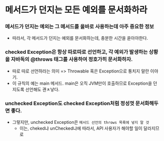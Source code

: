 # 메서드가 던지는 모든 예외를 문서화하라

### 메서드가 던지는 예외는 그 메서드를 올바로 사용하는데 아주 중요한 정보
+ 따라서, 각 메서드가 던지는 예외를 문서화하는데, 충분한 시간을 쏟아야한다.

### checked Exception은 항상 따로따로 선언하고, 각 예외가 발생하는 상황을 자바독의 @throws 태그를 사용하여 정호가히 문서화하자.
+ 따로 따로 선언하라는 의미 => Throwable 혹은 Exception으로 퉁치지 말란 이야기.
+ 이 규칙의 예는 main 메서드. main은 오직 JVM만이 호출하므로 Exception을 던지도록 선언해도 괜ㅊ낳다.

### unchecked Exception도 checked Exception처럼 정성껏 문서화해두면 좋다.
+ 그렇지만, unchecked Exception은 `메서드 선언의 throws 목록에 넣지 말 것`
  + 이는, cheked냐 unChecked냐에 따라서, API 사용자가 해야할 일이 달라지므로